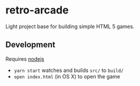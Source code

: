 # retro-arcade

Light project base for building simple HTML 5 games.


## Development

Requires [nodejs](https://nodejs.org/) 

- `yarn start` watches and builds `src/` to `build/`
- `open index.html` (in OS X) to open the game
